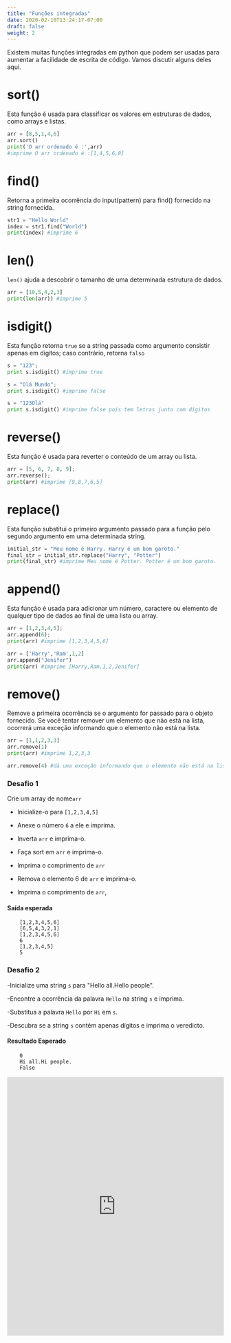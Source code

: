 ```yaml
---
title: "Funções integradas"
date: 2020-02-10T13:24:17-07:00
draft: false
weight: 2
--- 
```


Existem muitas funções integradas em python que podem ser usadas para aumentar a facilidade de escrita de código. Vamos discutir alguns deles aqui.

# sort()
Esta função é usada para classificar os valores em estruturas de dados, como arrays e listas.
```python
arr = [8,5,1,4,6]
arr.sort()
print('O arr ordenado é :',arr)
#imprime O arr ordenado é :[1,4,5,6,8]
```

# find()
Retorna a primeira ocorrência do input(pattern) para find() fornecido na string fornecida.
```python
str1 = "Hello World"
index = str1.find("World")
print(index) #imprime 6
```

# len()
`len()` ajuda a descobrir o tamanho de uma determinada estrutura de dados.
```python
arr = [10,5,4,2,3]
print(len(arr)) #imprime 5
```

# isdigit()
Esta função retorna `true` se a string passada como argumento consistir apenas em dígitos; caso contrário, retorna `falso`
```python
s = "123";  
print s.isdigit() #imprime true

s = "Olá Mundo";
print s.isdigit() #imprime false

s = "123Olá"
print s.isdigit() #imprime false pois tem letras junto com dígitos
```

# reverse()
Esta função é usada para reverter o conteúdo de um array ou lista.
```python
arr = [5, 6, 7, 8, 9];
arr.reverse();
print(arr) #imprime [9,8,7,6,5]
```

# replace()
Esta função substitui o primeiro argumento passado para a função pelo segundo argumento em uma determinada string.

```python
initial_str = "Meu nome é Harry. Harry é um bom garoto."
final_str = initial_str.replace("Harry", "Potter")
print(final_str) #imprime Meu nome é Potter. Potter é um bom garoto.
```

# append()
Esta função é usada para adicionar um número, caractere ou elemento de qualquer tipo de dados ao final de uma lista ou array.
```python
arr = [1,2,3,4,5];
arr.append(6);
print(arr) #imprime [1,2,3,4,5,6]

arr = ['Harry','Ram',1,2]
arr.append("Jenifer")
print(arr) #imprime [Harry,Ram,1,2,Jenifer]
```

# remove()
Remove a primeira ocorrência se o argumento for passado para o objeto fornecido. Se você tentar remover um elemento que não está na lista, ocorrerá uma exceção informando que o elemento não está na lista.
```python
arr = [1,1,2,3,3]  
arr.remove(1)  
print(arr) #imprime 1,2,3,3

arr.remove(4) #dá uma exceção informando que o elemento não está na lista
```

### Desafio 1
 Crie um array de nome`arr`

- Inicialize-o para `[1,2,3,4,5]`

- Anexe o número `6` a ele e imprima.

- Inverta `arr` e imprima-o.

- Faça sort em `arr` e imprima-o.

- Imprima o comprimento de `arr`

- Remova o elemento 6 de `arr` e imprima-o.

- Imprima o comprimento de `arr`,

#### Saída esperada
```Output
    [1,2,3,4,5,6]
    [6,5,4,3,2,1]
    [1,2,3,4,5,6]
    6
    [1,2,3,4,5]
    5
```

### Desafio 2
-Inicialize uma string `s` para "Hello all.Hello people".

-Encontre a ocorrência da palavra `Hello` na string `s` e imprima.

-Substitua a palavra `Hello` por `Hi` em `s`.

-Descubra se a string `s` contém apenas dígitos e imprima o veredicto.

#### Resultado Esperado
```Output
    0
    Hi all.Hi people.
    False
```

<iframe src="https://trinket.io/embed/python/b238d85d0d" width="100%" height="600" frameborder="0" marginwidth="0" marginheight="0" allowfullscreen></iframe>
